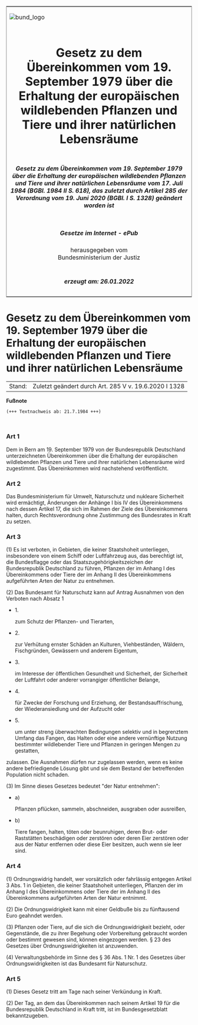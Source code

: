 <span id="DECKBLATT.html"></span>

<table border="0" frame="border" width="100%">

<tr valign="top">

<td align="left">

![bund\_logo](BfJ_2021_Web_de_de.gif)

</td>

<td align="right">

 

</td>

</tr>

<tr align="center" valign="middle">

<td colspan="2">

# Gesetz zu dem Übereinkommen vom 19. September 1979 über die Erhaltung der europäischen wildlebenden Pflanzen und Tiere und ihrer natürlichen Lebensräume

</td>

</tr>

<tr align="center" valign="middle">

<td colspan="2">

##### Gesetz zu dem Übereinkommen vom 19. September 1979 über die Erhaltung der europäischen wildlebenden Pflanzen und Tiere und ihrer natürlichen Lebensräume vom 17. Juli 1984 (BGBl. 1984 II S. 618), das zuletzt durch Artikel 285 der Verordnung vom 19. Juni 2020 (BGBl. I S. 1328) geändert worden ist

</td>

</tr>

<tr align="center" valign="middle">

<td colspan="2">

  
  

##### Gesetze im Internet - ePub  
  
herausgegeben vom  
Bundesministerium der Justiz

</td>

</tr>

<tr align="center" valign="bottom">

<td colspan="2">

  
  

##### erzeugt am: 26.01.2022

</td>

</tr>

</table>

<span id="BJNR206180984.html"></span>

# Gesetz zu dem Übereinkommen vom 19. September 1979 über die Erhaltung der europäischen wildlebenden Pflanzen und Tiere und ihrer natürlichen Lebensräume

<div>

<div class="jnhtml">

|        |                                                       |
| ------ | ----------------------------------------------------- |
| Stand: | Zuletzt geändert durch Art. 285 V v. 19.6.2020 I 1328 |

</div>

</div>

<div>

  
**Fußnote**

<div class="jnhtml">

<div>

<div class="jurAbsatz">

  

``` 
(+++ Textnachweis ab: 21.7.1984 +++)

 
```

</div>

</div>

</div>

</div>

<span id="BJNR206180984BJNE000100319.html"></span>

### Art 1  

<div>

<div class="jnhtml">

<div>

<div class="jurAbsatz">

Dem in Bern am 19. September 1979 von der Bundesrepublik Deutschland
unterzeichneten Übereinkommen über die Erhaltung der europäischen
wildlebenden Pflanzen und Tiere und ihrer natürlichen Lebensräume wird
zugestimmt. Das Übereinkommen wird nachstehend veröffentlicht.

</div>

</div>

</div>

</div>

<span id="BJNR206180984BJNE000204119.html"></span>

### Art 2  

<div>

<div class="jnhtml">

<div>

<div class="jurAbsatz">

Das Bundesministerium für Umwelt, Naturschutz und nukleare Sicherheit
wird ermächtigt, Änderungen der Anhänge I bis IV des Übereinkommens nach
dessen Artikel 17, die sich im Rahmen der Ziele des Übereinkommens
halten, durch Rechtsverordnung ohne Zustimmung des Bundesrates in Kraft
zu setzen.

</div>

</div>

</div>

</div>

<span id="BJNR206180984BJNE000301307.html"></span>

### Art 3  

<div>

<div class="jnhtml">

<div>

<div class="jurAbsatz">

(1) Es ist verboten, in Gebieten, die keiner Staatshoheit unterliegen,
insbesondere von einem Schiff oder Luftfahrzeug aus, das berechtigt ist,
die Bundesflagge oder das Staatszugehörigkeitszeichen der Bundesrepublik
Deutschland zu führen, Pflanzen der im Anhang I des Übereinkommens oder
Tiere der im Anhang II des Übereinkommens aufgeführten Arten der Natur
zu entnehmen.

</div>

<div class="jurAbsatz">

(2) Das Bundesamt für Naturschutz kann auf Antrag Ausnahmen von den
Verboten nach Absatz 1

  - 1\.
    
    <div style="">
    
    zum Schutz der Pflanzen- und Tierarten,
    
    </div>

  - 2\.
    
    <div style="">
    
    zur Verhütung ernster Schäden an Kulturen, Viehbeständen, Wäldern,
    Fischgründen, Gewässern und anderem Eigentum,
    
    </div>

  - 3\.
    
    <div style="">
    
    im Interesse der öffentlichen Gesundheit und Sicherheit, der
    Sicherheit der Luftfahrt oder anderer vorrangiger öffentlicher
    Belange,
    
    </div>

  - 4\.
    
    <div style="">
    
    für Zwecke der Forschung und Erziehung, der Bestandsauffrischung,
    der Wiederansiedlung und der Aufzucht oder
    
    </div>

  - 5\.
    
    <div style="">
    
    um unter streng überwachten Bedingungen selektiv und in begrenztem
    Umfang das Fangen, das Halten oder eine andere vernünftige Nutzung
    bestimmter wildlebender Tiere und Pflanzen in geringen Mengen zu
    gestatten,
    
    </div>

zulassen. Die Ausnahmen dürfen nur zugelassen werden, wenn es keine
andere befriedigende Lösung gibt und sie dem Bestand der betreffenden
Population nicht schaden.

</div>

<div class="jurAbsatz">

(3) Im Sinne dieses Gesetzes bedeutet "der Natur entnehmen":

  - a)
    
    <div style="">
    
    Pflanzen pflücken, sammeln, abschneiden, ausgraben oder ausreißen,
    
    </div>

  - b)
    
    <div style="">
    
    Tiere fangen, halten, töten oder beunruhigen, deren Brut- oder
    Raststätten beschädigen oder zerstören oder deren Eier zerstören
    oder aus der Natur entfernen oder diese Eier besitzen, auch wenn sie
    leer sind.
    
    </div>

</div>

</div>

</div>

</div>

<span id="BJNR206180984BJNE000402377.html"></span>

### Art 4  

<div>

<div class="jnhtml">

<div>

<div class="jurAbsatz">

(1) Ordnungswidrig handelt, wer vorsätzlich oder fahrlässig entgegen
Artikel 3 Abs. 1 in Gebieten, die keiner Staatshoheit unterliegen,
Pflanzen der im Anhang I des Übereinkommens oder Tiere der im Anhang II
des Übereinkommens aufgeführten Arten der Natur entnimmt.

</div>

<div class="jurAbsatz">

(2) Die Ordnungswidrigkeit kann mit einer Geldbuße bis zu fünftausend
Euro geahndet werden.

</div>

<div class="jurAbsatz">

(3) Pflanzen oder Tiere, auf die sich die Ordnungswidrigkeit bezieht,
oder Gegenstände, die zu ihrer Begehung oder Vorbereitung gebraucht
worden oder bestimmt gewesen sind, können eingezogen werden. § 23 des
Gesetzes über Ordnungswidrigkeiten ist anzuwenden.

</div>

<div class="jurAbsatz">

(4) Verwaltungsbehörde im Sinne des § 36 Abs. 1 Nr. 1 des Gesetzes über
Ordnungswidrigkeiten ist das Bundesamt für Naturschutz.

</div>

</div>

</div>

</div>

<span id="BJNR206180984BJNE000501307.html"></span>

### Art 5  

<div>

<div class="jnhtml">

<div>

<div class="jurAbsatz">

(1) Dieses Gesetz tritt am Tage nach seiner Verkündung in Kraft.

</div>

<div class="jurAbsatz">

(2) Der Tag, an dem das Übereinkommen nach seinem Artikel 19 für die
Bundesrepublik Deutschland in Kraft tritt, ist im Bundesgesetzblatt
bekanntzugeben.

</div>

</div>

</div>

</div>
